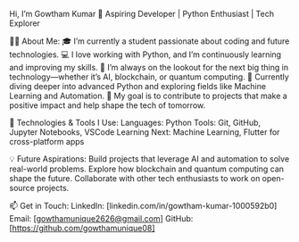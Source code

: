 Hi, I’m Gowtham Kumar 👋
Aspiring Developer | Python Enthusiast | Tech Explorer

👨‍💻 About Me:
🎓 I’m currently a student passionate about coding and future technologies.
💻 I love working with Python, and I’m continuously learning and improving my skills.
🔭 I’m always on the lookout for the next big thing in technology—whether it’s AI, blockchain, or quantum computing.
🌱 Currently diving deeper into advanced Python and exploring fields like Machine Learning and Automation.
🎯 My goal is to contribute to projects that make a positive impact and help shape the tech of tomorrow.

🚀 Technologies & Tools I Use:
Languages: Python
Tools: Git, GitHub, Jupyter Notebooks, VSCode
Learning Next: Machine Learning, Flutter for cross-platform apps

💡 Future Aspirations:
Build projects that leverage AI and automation to solve real-world problems.
Explore how blockchain and quantum computing can shape the future.
Collaborate with other tech enthusiasts to work on open-source projects.

📫 Get in Touch:
LinkedIn: [linkedin.com/in/gowtham-kumar-1000592b0]
Email: [gowthamunique2626@gmail.com]
GitHub: [https://github.com/gowthamunique08]
